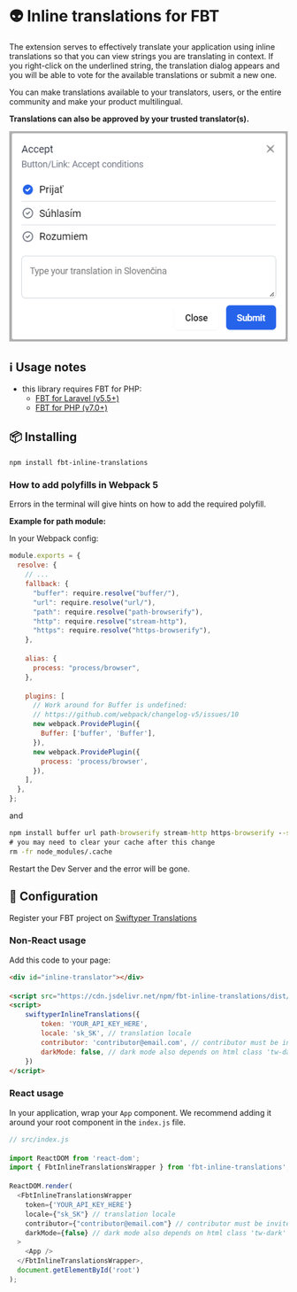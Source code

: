 # 👽 Inline translations for FBT

The extension serves to effectively translate your application using inline translations so that you can view strings you are
translating in context.
If you right-click on the underlined string, the translation dialog appears and you will be able to vote for the available translations or submit a new one.

You can make translations available to your translators, users, or the entire community and make your product multilingual.

**Translations can also be approved by your trusted translator(s).**

![Demo of FBT inline translating](https://raw.githubusercontent.com/swiftyper-sk/fbt-inline-translations/main/images/demo.gif)


## ℹ️ Usage notes

- this library requires FBT for PHP:
  - [FBT for Laravel (v5.5+)](https://github.com/richardDobron/laravel-fbt)
  - [FBT for PHP (v7.0+)](https://github.com/richardDobron/fbt)

## 📦 Installing

```
npm install fbt-inline-translations
```

### How to add polyfills in Webpack 5

Errors in the terminal will give hints on how to add the required polyfill.

**Example for path module:**

In your Webpack config:

```javascript
module.exports = {
  resolve: {
    // ...
    fallback: {
      "buffer": require.resolve("buffer/"),
      "url": require.resolve("url/"),
      "path": require.resolve("path-browserify"),
      "http": require.resolve("stream-http"),
      "https": require.resolve("https-browserify"),
    },

    alias: {
      process: "process/browser",
    },

    plugins: [
      // Work around for Buffer is undefined:
      // https://github.com/webpack/changelog-v5/issues/10
      new webpack.ProvidePlugin({
        Buffer: ['buffer', 'Buffer'],
      }),
      new webpack.ProvidePlugin({
        process: 'process/browser',
      }),
    ],
  },
};
```

and

```cmd
npm install buffer url path-browserify stream-http https-browserify --save-dev
# you may need to clear your cache after this change
rm -fr node_modules/.cache
```

Restart the Dev Server and the error will be gone. 

## 🔧 Configuration

Register your FBT project on [Swiftyper Translations](https://translations.swiftyper.sk)


### Non-React usage

Add this code to your page:

```html
<div id="inline-translator"></div>

<script src="https://cdn.jsdelivr.net/npm/fbt-inline-translations/dist/bundle.js"></script>
<script>
    swiftyperInlineTranslations({
        token: 'YOUR_API_KEY_HERE',
        locale: 'sk_SK', // translation locale
        contributor: 'contributor@email.com', // contributor must be invited
        darkMode: false, // dark mode also depends on html class 'tw-dark'
    })
</script>
```

### React usage

In your application, wrap your `App` component. We recommend adding it around your root component in the `index.js` file.

```js
// src/index.js

import ReactDOM from 'react-dom';
import { FbtInlineTranslationsWrapper } from 'fbt-inline-translations';

ReactDOM.render(
  <FbtInlineTranslationsWrapper
    token={'YOUR_API_KEY_HERE'}
    locale={"sk_SK"} // translation locale
    contributor={"contributor@email.com"} // contributor must be invited
    darkMode={false} // dark mode also depends on html class 'tw-dark'
  >
    <App />
  </FbtInlineTranslationsWrapper>,
  document.getElementById('root')
);
```